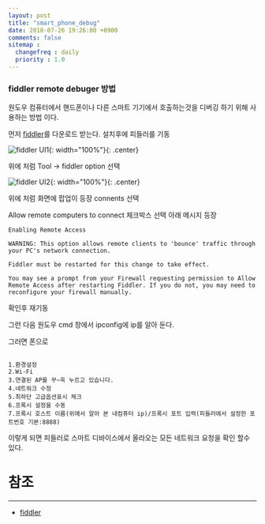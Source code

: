 ```yaml
---
layout: post
title: "smart_phone_debug"
date: 2018-07-26 19:26:00 +0900
comments: false
sitemap :
  changefreq : daily
  priority : 1.0
---
```


### fiddler remote debuger 방법

원도우 컴퓨터에서 핸드폰이나 다른 스마트 기기에서 호출하는것을 디버깅 하기 위해 사용하는 방법 이다.

먼저 [fiddler](https://www.telerik.com/fiddler)를 다운로드 받는다. 설치후에 피들러를 기동


![fiddler UI1](https://sejoung.github.io/images/2018_07_50_01.jpg){: width="100%"}{: .center}

위에 처럼 Tool -> fiddler option 선택


![fiddler UI2](https://sejoung.github.io/images/2018_07_50_02.jpg){: width="100%"}{: .center}

위에 처럼 화면에 팝업이 등장 connents 선택 

Allow remote computers to connect 체크박스 선택 아래 메시지 등장

```
Enabling Remote Access

WARNING: This option allows remote clients to 'bounce' traffic through your PC's network connection.

Fiddler must be restarted for this change to take effect.

You may see a prompt from your Firewall requesting permission to Allow Remote Access after restarting Fiddler. If you do not, you may need to reconfigure your firewall manually.

```

확인후 재기동

그런 다음 원도우 cmd 창에서 ipconfig에 ip를 알아 둔다.

그러면 폰으로 

```

1.환경설정
2.Wi-Fi
3.연결된 AP를 꾸~욱 누르고 있습니다.
4.네트워크 수정 
5.최하단 고급옵션표시 체크
6.프록시 설정을 수동
7.프록시 호스트 이름(위에서 알아 본 내컴퓨터 ip)/프록시 포트 입력(피들러에서 설정한 포트번호 기본:8888)

```

이렇게 되면 피들러로 스마트 디바이스에서 올라오는 모든 네트워크 요청을 확인 할수 있다.

# 참조 
-----
* [fiddler](https://www.telerik.com/fiddler)
